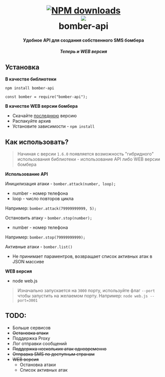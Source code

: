 <h1 align="center">
  <a href="https://www.npmjs.com/package/bomber-api"><img src="https://img.shields.io/npm/dt/bomber-api" alt="NPM downloads"></a>
  <br>
  <a href="https://github.com/shketov/bomber-api"><img src="https://emojipedia-us.s3.dualstack.us-west-1.amazonaws.com/thumbs/120/apple/237/collision-symbol_1f4a5.png"></a>
  <br>
  bomber-api
  <br>
</h1>

<h4 align="center">Удобное API для создания собственного SMS бомбера</h4>
<h5 align="center">Теперь и WEB версия</h5>


## Установка

**В качестве библиотеки**

`npm install bomber-api`

`const bomber = require("bomber-api");`

**В качестве WEB версии бомбера**

  * Скачайте [последнюю](https://github.com/shketov/bomber-api/releases/) версию
  * Распакуйте архив
  * Установите зависимости - `npm install`
## Как использовать?
> Начиная с версии `1.6.0` появляется возможность "гибридного" использования библиотеки - использование API либо WEB версии бомбера

**Использование API**

Иницилизация атаки - `bomber.attack(number, loop);`
  * number - номер телефона
  * loop - число повторов цикла

Например: `bomber.attack(79999999999, 5);`

Остановить атаку - `bomber.stop(number);`
  * number - номер телефона
  
Например: `bomber.stop(79999999999);`

Активные атаки - `bomber.list()`
  * Не принимает параментров, возвращает список активных атак в JSON массиве

  **WEB версия**
  * node web.js
  > Изначально запускается на `3000` порту, используйте флаг `--port` чтобы запустить на желаемом порту. Например: `node web.js --port=3001`
## TODO:
  * Больше сервисов
  * ~~Остановка атаки~~
  * Поддержка Proxy
  * Лог отправки сообщений
  * ~~Поддержка нескольких атак одновременно~~
  * ~~Отправка SMS по доступным странам~~
  * ~~WEB версия~~
    * Остановка атаки
    * Список активных атак

